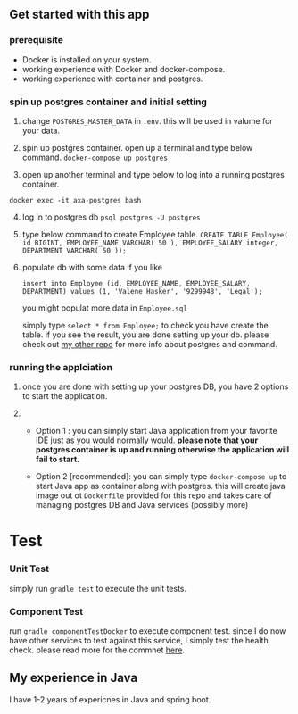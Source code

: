 
## Get started with this app

  

### prerequisite

- Docker is installed on your system.
- working experience with Docker and docker-compose.
- working experience with container and postgres.

### **spin up postgres container and initial setting**


1. change `POSTGRES_MASTER_DATA` in `.env`. this will be used in valume for your data.

2. spin up postgres container. open up a terminal and type below command. `docker-compose up postgres`

3. open up another terminal and type below to log into a running postgres container.

`docker exec -it axa-postgres bash`

  

4. log in to postgres db `psql postgres -U postgres`

5. type below command to create Employee table. `CREATE TABLE Employee( id BIGINT, EMPLOYEE_NAME VARCHAR( 50 ), EMPLOYEE_SALARY integer, DEPARTMENT VARCHAR( 50 ));`

6. populate db with some data if you like


    `insert into Employee (id, EMPLOYEE_NAME, EMPLOYEE_SALARY, DEPARTMENT) values (1, 'Valene Hasker', '9299948', 'Legal');`

	you might populat more data in `Employee.sql`

	simply type `select * from Employee;` to check you have create the table. if you see the result, you are done setting up your db. please check out [my other repo](https://github.com/Bakushin10/postgres-setup-docker) for more info about postgres and command.
  

### **running the applciation**

1. once you are done with setting up your postgres DB, you have 2 options to start the application.

2. 
	- Option 1 : you can simply start Java application from your favorite IDE just as you would normally would. **please note that your postgres container is up and running otherwise the application will fail to start.**

	- Option 2 [recommended]: you can simply type `docker-compose up` to start Java app as container along with postgres. this will create java image out ot `Dockerfile` provided for this repo and takes care of managing postgres DB and Java services (possibly more)


# Test

### Unit Test
simply run `gradle test` to execute the unit tests.

### Component Test
run `gradle componentTestDocker` to execute component test. since I do now have other services to test against this service, I simply test the health check. please read more for the commnet [here](https://github.com/Bakushin10/alj-java-challenge/blob/dev-shin/src/componentTest/java/AxaJavaAPIComponentTest.java).


## My experience in Java
I have 1-2 years of expericnes in Java and spring boot. 
